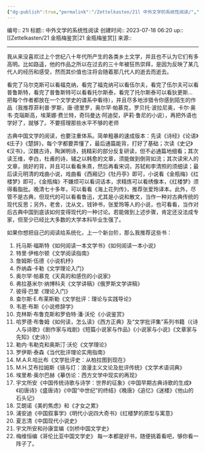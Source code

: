 ```yaml
---
{"dg-publish":true,"permalink":"/Zettelkasten/21l 中外文学的系统性阅读/","dgPassFrontmatter":true}
---
```


编号:: 21l
标题:: 中外文学的系统性阅读
创建时间:: 2023-07-18 06:20
up:: [[Zettelkasten/21 金瓶梅鉴赏\|21 金瓶梅鉴赏]]
来源:: 

---
我从来没喜欢过上个世纪八十年代所产生的各类乡土文学，并且也不认为它们有多高明。比如路遥，他的作品之所以在过去的三十年被狂热崇拜，是因为反映了某几代人的经历和感受，然而其价值也注将会随着那几代人的逝去而逝去。

看完了马尔克斯可以看福克纳，看完了福克纳可以看伍尔夫，看完了伍尔夫可以看普鲁斯特，看完了普鲁斯特可以看看托尔斯泰，看完了托尔斯泰可以看狄更斯... 把每个作者都放在一个文学史的谱系中看待），并且尽多地涉猎令你感到陌生的作品（我推荐菲利普·罗斯，唐·德里罗，奥尔罕·帕慕克，罗贝托·波拉尼奥，卡尔·奥韦·克瑙斯高，埃莱娜·费兰特，奇玛曼达·阿迪契，萨莉·鲁尼的小说），再把外语也学好了，就够了。不要搭理那些水平不够的老师

古典中国文学的阅读，也要注重体系。简单粗暴的速成版本：先读《诗经》《论语》《庄子》《楚辞》，每个字都要弄懂了，最后通篇能背，打好了基础；次读《史记》《汉书》，汉魏古诗，陶渊明诗，挑精彩的部分反复研读，但不必通篇地细看；其次读王维，李白，杜甫的诗，辅之以韩愈的文章，须能做到倒背如流；其次读宋人的文章，挑好的背，并且可以看看朱熹，然后再看宋词，苏轼和李清照的须细读；最后读元明清的戏曲小说，戏曲看《西厢记》《牡丹亭》即可，小说看《金瓶梅》《红楼梦》即可，《金瓶梅》不嫌烦可以看词话本，求精炼可以看绣像本，《红楼梦》须得看脂批。晚清七十多年，可以看看《海上花列传》，推荐张爱玲译本。此外，尽管不是古典，但现代的可以看看鲁迅，尤其是小说和散文，当作一种对古典传统的现代反思；另外，老舍，沈从文，钱钟书，张爱玲等人的小说，也可看看，当作对后古典中国到底该如何变得现代的一种讨论。若能做到上述步骤，肯定还没法成专家，但至少已经比大多数的大学本科毕业生强了。

如果你想把自己的阅读给系统化，上一个新台阶，那么我推荐这些书：
1.  托马斯·福斯特《如何阅读一本文学书》《如何阅读一本小说》
2.  特里·伊格尔顿《文学阅读指南》
3.  詹姆斯·伍德《小说机杼》
4.  乔纳森·卡勒《文学理论入门》
5.  奥尔罕·帕慕克《天真的和感伤的小说家》
6.  弗拉基米尔·纳博科夫《文学讲稿》《俄罗斯文学讲稿》
7.  彼得·巴里《理论入门》
8.  查尔斯·E.布莱斯勒《文学批评：理论与实践导论》
9.  韦恩·布斯《小说修辞学》
10.  克林斯·布鲁克斯和罗伯特·潘·沃伦《小说鉴赏》
11.  哈罗德·布鲁姆《如何读，怎么读》《西方正典》及“文学批评集”系列书籍（《诗人与诗歌》《剧作家与戏剧》《短篇小说家与作品》《小说家与小说》《文章家与先知》《史诗》）
12.  勒内·韦勒克和奥斯汀·沃伦《文学理论》
13.  罗伊斯·泰森《当代批评理论实用指南》
14.  M.A.R.哈比布《文学批评史：从柏拉图到现在》
15.  M.H.艾布拉姆斯《镜与灯：浪漫主义文论及批评传统》《文学术语词典》
16.  埃里希·奥尔巴赫《摹仿论：西方文学中现实的再现》
17.  宇文所安《中国传统诗歌与诗学：世界的征象》《中国早期古典诗歌的生成》《初唐诗》《盛唐诗》《中国“中世纪”的终结》《晚唐》《追忆》《迷楼》《他山的石头记》
18.  艾朗诺《美的焦虑》和《才女之累》
19.  浦安迪《中国叙事学》《明代小说四大奇书》《红楼梦的原型与寓意》
20.  夏志清《中国现代小说史》
21.  宇文所安和孙康宜编《剑桥中国文学史》
22.  梅维恒编《哥伦比亚中国文学史》
每一本都是好书，随便挑着看吧，够你看一阵子了。
